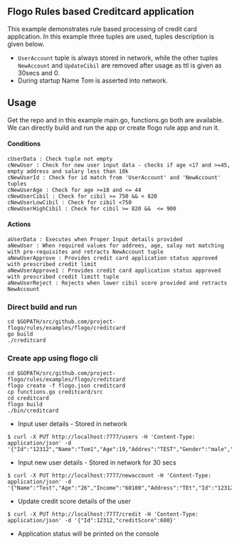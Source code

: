 ## Flogo Rules based Creditcard application


This example demonstrates rule based processing of credit card application. In this example three tuples are used, tuples description is given below.


* `UserAccount` tuple is always stored in network, while the other tuples `NewAccount` and `UpdateCibil` are removed after usage as ttl is given as 30secs and 0. 
* During startup Name Tom is asserted into network.

## Usage

Get the repo and in this example main.go, functions.go both are available. We can directly build and run the app or create flogo rule app and run it.

#### Conditions 

```
cUserData : Check tuple not empty
cNewUser : Check for new user input data - checks if age <17 and >=45, empty address and salary less than 10k
cNewUserId : Check for id match from 'UserAccount' and 'NewAccount' tuples
cNewUserAge : Check for age >=18 and <= 44 
cNewUserCibil : Check for cibil >= 750 && < 820 
cNewUserLowCibil : Check for cibil <750
cNewUserHighCibil : Check for cibil >= 820 &&  <= 900
```
#### Actions 
```
aUserData : Executes when Proper Input details provided
aNewUser : When required values for addrees, age, salay not matching with pre-requisites and retracts NewAccount tuple
aNewUserApprove : Provides credit card application status approved with prescribed credit limit
aNewUserApprove1 : Provides credit card application status approved with prescribed credit limitt tuple
aNewUserReject : Rejects when lower cibil score provided and retracts NewAccount
```
### Direct build and run
```
cd $GOPATH/src/github.com/project-flogo/rules/examples/flogo/creditcard
go build
./creditcard
```
### Create app using flogo cli
```
cd $GOPATH/src/github.com/project-flogo/rules/examples/flogo/creditcard
flogo create -f flogo.json creditcard
cp functions.go creditcard/src
cd creditcard
flogo build
./bin/creditcard
```

* Input user details - Stored in network

```
$ curl -X PUT http://localhost:7777/users -H 'Content-Type: application/json' -d '{"Id":"12312","Name":"Tom1","Age":19,"Addres":"TEST","Gender":"male","maritalStatus":"single","appStatus":""}'
```
* Input new user details - Stored in network for 30 secs

```
$ curl -X PUT http://localhost:7777/newaccount -H 'Content-Type: application/json' -d '{"Name":"Test","Age":"26","Income":"60100","Address":"TEt","Id":"12312","Gener":"male","maritalStatus":"single"}'
```
* Update credit score details of the user

```
$ curl -X PUT http://localhost:7777/credit -H 'Content-Type: application/json' -d '{"Id":12312,"creditScore":680}'
```

* Application status will be printed on the console
 